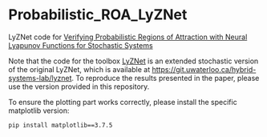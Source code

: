 # Probabilistic_ROA_LyZNet
LyZNet code for [Verifying Probabilistic Regions of Attraction with Neural Lyapunov Functions for Stochastic Systems](http://arxiv.org/abs/2508.21213)

Note that the code for the toolbox [LyZNet](https://dl.acm.org/doi/abs/10.1145/3641513.3650134) is an extended stochastic version of the original LyZNet, which is available at https://git.uwaterloo.ca/hybrid-systems-lab/lyznet. To reproduce the results presented in the paper, please use the version provided in this repository.

To ensure the plotting part works correctly, please install the specific matplotlib version:
```bash
pip install matplotlib==3.7.5
